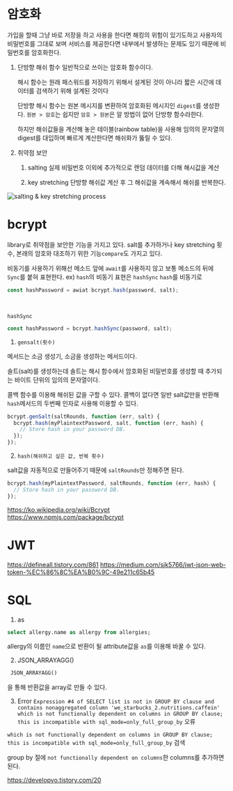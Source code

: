 # 암호화

가입을 할때 그냥 바로 저장을 하고 사용을 한다면 해킹의 위험이 있기도하고 사용자의 비밀번호를 그대로 보며 서비스를 제공한다면 내부에서 발생하는 문제도 있기 때문에 비밀번호를 암호화한다.

1. 단방향 해쉬 함수
   일반적으로 쓰이는 암호화 함수이다.

   해시 함수는 원래 패스워드를 저장하기 위해서 설계된 것이 아니라 짧은 시간에 데이터를 검색하기 위해 설계된 것이다

   단방향 해시 함수는 원본 메시지를 변환하여 암호화된 메시지인 `digest`를 생성한다. `원본 > 암호`는 쉽지만 `암호 > 원본`은 알 방법이 없어 단방향 함수라한다.

   하지만 해쉬값들을 계산해 놓은 테이블(rainbow table)을 사용해 임의의 문자열의 digest를 대입하며 빠르게 계산한다면 해쉬화가 뚫릴 수 있다.

2. 취약점 보안

   1. salting
      실제 비밀번호 이외에 추가적으로 랜덤 데이터를 더해 해시값을 계산

   2. key stretching
      단방향 해쉬값 계산 후 그 해쉬값을 계속해서 해쉬를 반복한다.

![salting & key stretching process](hash_encode.png)

# bcrypt

library로 취약점을 보안한 기능을 가지고 있다.
salt를 추가하거나 key stretching 횟수, 본래의 암호와 대조하기 위한 기능`compare`도 가지고 있다.

비동기를 사용하기 위해선 메소드 앞에 `await`를 사용하지 않고 보통 메소드의 뒤에 `Sync`를 붙혀 표현한다.
ex) `hash`의 비동기 표현은 `hashSync`
`hash`를 비동기로

```javascript
const hashPassword = awiat bcrypt.hash(password, salt);
```

<br>

`hashSync`

```javascript
const hashPassword = bcrypt.hashSync(password, salt);
```

1. `gensalt(횟수)`

메서드는 소금 생성기, 소금을 생성하는 메서드이다.

솔트(salt)를 생성하는데 솔트는 해시 함수에서 암호화된 비밀번호를 생성할 때 추가되는 바이트 단위의 임의의 문자열이다.

콜백 함수를 이용해 해쉬된 값을 구할 수 있다.
콜백이 없다면 일반 salt값만을 반환해 `hash`메서드의 두번째 인자로 사용해 이용할 수 있다.

```javascript
bcrypt.genSalt(saltRounds, function (err, salt) {
  bcrypt.hash(myPlaintextPassword, salt, function (err, hash) {
    // Store hash in your password DB.
  });
});
```

2. `hash(해쉬하고 싶은 값, 반복 횟수)`

salt값을 자동적으로 만들어주기 때문에 `saltRounds`만 정해주면 된다.

```javascript
bcrypt.hash(myPlaintextPassword, saltRounds, function (err, hash) {
  // Store hash in your password DB.
});
```

https://ko.wikipedia.org/wiki/Bcrypt
https://www.npmjs.com/package/bcrypt

# JWT

https://defineall.tistory.com/861
https://medium.com/sjk5766/jwt-json-web-token-%EC%86%8C%EA%B0%9C-49e211c65b45

# SQL

1. as

```sql
select allergy.name as allergy from allergies;
```

allergy의 이름인 `name`으로 반환이 될 attribute값을 `as`를 이용해 바꿀 수 있다.

2.  JSON_ARRAYAGG()

```sql
 JSON_ARRAYAGG()
```

을 통해 반환값을 array로 만들 수 있다.

3. Error
   `Expression #4 of SELECT list is not in GROUP BY clause and contains nonaggregated column 'we_starbucks_2.nutritions.caffein' which is not functionally dependent on columns in GROUP BY clause; this is incompatible with sql_mode=only_full_group_by` 오류

`which is not functionally dependent on columns in GROUP BY clause; this is incompatible with sql_mode=only_full_group_by` 검색

group by 절에 `not functionally dependent on columns`한 columns를 추가하면 된다.

https://developyo.tistory.com/20
